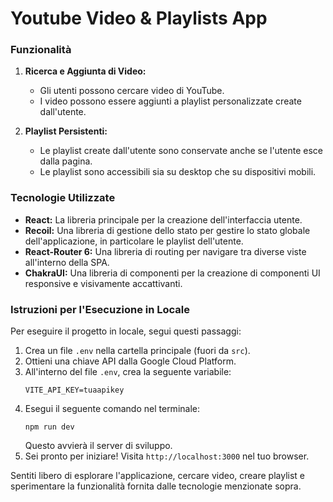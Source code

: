 # Youtube Video & Playlists App

### Funzionalità

1. **Ricerca e Aggiunta di Video:**
   - Gli utenti possono cercare video di YouTube.
   - I video possono essere aggiunti a playlist personalizzate create dall'utente.

2. **Playlist Persistenti:**
   - Le playlist create dall'utente sono conservate anche se l'utente esce dalla pagina.
   - Le playlist sono accessibili sia su desktop che su dispositivi mobili.

### Tecnologie Utilizzate

- **React:** La libreria principale per la creazione dell'interfaccia utente.
- **Recoil:** Una libreria di gestione dello stato per gestire lo stato globale dell'applicazione, in particolare le playlist dell'utente.
- **React-Router 6:** Una libreria di routing per navigare tra diverse viste all'interno della SPA.
- **ChakraUI:** Una libreria di componenti per la creazione di componenti UI responsive e visivamente accattivanti.

### Istruzioni per l'Esecuzione in Locale

Per eseguire il progetto in locale, segui questi passaggi:

1. Crea un file `.env` nella cartella principale (fuori da `src`).
2. Ottieni una chiave API dalla Google Cloud Platform.
3. All'interno del file `.env`, crea la seguente variabile:
   ```
   VITE_API_KEY=tuaapikey
   ```
4. Esegui il seguente comando nel terminale:
   ```
   npm run dev
   ```
   Questo avvierà il server di sviluppo.
5. Sei pronto per iniziare! Visita `http://localhost:3000` nel tuo browser.

Sentiti libero di esplorare l'applicazione, cercare video, creare playlist e sperimentare la funzionalità fornita dalle tecnologie menzionate sopra.
